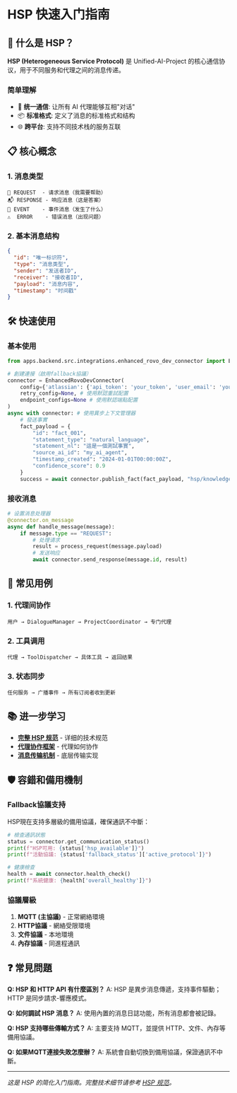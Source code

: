 # HSP 快速入门指南

## 🚀 什么是 HSP？

**HSP (Heterogeneous Service Protocol)**
是 Unified-AI-Project 的核心通信协议，用于不同服务和代理之间的消息传递。

### 简单理解

- 🔗 **统一通信**: 让所有 AI 代理能够互相"对话"
- 📦 **标准格式**: 定义了消息的标准格式和结构
- 🌐 **跨平台**: 支持不同技术栈的服务互联

## 📋 核心概念

### 1. 消息类型

```
📨 REQUEST  - 请求消息（我需要帮助）
📬 RESPONSE - 响应消息（这是答案）
📢 EVENT    - 事件消息（发生了什么）
⚠️  ERROR    - 错误消息（出现问题）
```

### 2. 基本消息结构

```json
{
  "id": "唯一标识符",
  "type": "消息类型",
  "sender": "发送者ID",
  "receiver": "接收者ID",
  "payload": "消息内容",
  "timestamp": "时间戳"
}
```

## 🛠️ 快速使用

### 基本使用

```python
from apps.backend.src.integrations.enhanced_rovo_dev_connector import EnhancedRovoDevConnector

# 創建連接（啟用fallback協議）
connector = EnhancedRovoDevConnector(
    config={'atlassian': {'api_token': 'your_token', 'user_email': 'your_email', 'domain': 'your_domain'}},
    retry_config=None, # 使用默認重試配置
    endpoint_configs=None # 使用默認端點配置
)
async with connector: # 使用異步上下文管理器
    # 發送事實
    fact_payload = {
        "id": "fact_001",
        "statement_type": "natural_language",
        "statement_nl": "這是一個測試事實",
        "source_ai_id": "my_ai_agent",
        "timestamp_created": "2024-01-01T00:00:00Z",
        "confidence_score": 0.9
    }
    success = await connector.publish_fact(fact_payload, "hsp/knowledge/facts/test")
```

### 接收消息

```python
# 设置消息处理器
@connector.on_message
async def handle_message(message):
    if message.type == "REQUEST":
        # 处理请求
        result = process_request(message.payload)
        # 发送响应
        await connector.send_response(message.id, result)
```

## 🔧 常见用例

### 1. 代理间协作

```
用户 → DialogueManager → ProjectCoordinator → 专门代理
```

### 2. 工具调用

```
代理 → ToolDispatcher → 具体工具 → 返回结果
```

### 3. 状态同步

```
任何服务 → 广播事件 → 所有订阅者收到更新
```

## 📚 进一步学习

- **[完整 HSP 规范](../hsp-specification/01-overview-and-concepts.md)** - 详细的技术规范
- **[代理协作框架](../../04-advanced-concepts/agent-collaboration.md)** - 代理如何协作
- **[消息传输机制](./message-transport.md)** - 底层传输实现

## 🛡️ 容錯和備用機制

### Fallback協議支持
HSP現在支持多層級的備用協議，確保通訊不中斷：

```python
# 檢查通訊狀態
status = connector.get_communication_status()
print(f"HSP可用: {status['hsp_available']}")
print(f"活動協議: {status['fallback_status']['active_protocol']}")

# 健康檢查
health = await connector.health_check()
print(f"系統健康: {health['overall_healthy']}")
```

### 協議層級
1. **MQTT (主協議)** - 正常網絡環境
2. **HTTP協議** - 網絡受限環境  
3. **文件協議** - 本地環境
4. **內存協議** - 同進程通訊

## ❓ 常見問題

**Q: HSP 和 HTTP API 有什麼區別？** A:
HSP 是異步消息傳遞，支持事件驅動；HTTP 是同步請求-響應模式。

**Q: 如何調試 HSP 消息？** A: 使用內置的消息日誌功能，所有消息都會被記錄。

**Q: HSP 支持哪些傳輸方式？** A: 主要支持 MQTT，並提供 HTTP、文件、內存等備用協議。

**Q: 如果MQTT連接失敗怎麼辦？** A: 系統會自動切換到備用協議，保證通訊不中斷。

---

_这是 HSP 的简化入门指南。完整技术细节请参考
[HSP 规范](../hsp-specification/01-overview-and-concepts.md)。_
